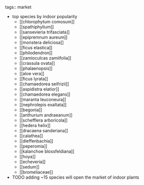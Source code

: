 tags:: market

- top species by indoor popularity
	- [[chlorophytum comosum]]
	- [[spathiphyllum]]
	- [[sansevieria trifasciata]]
	- [[epipremnum aureum]]
	- [[monstera deliciosa]]
	- [[ficus elastica]]
	- [[philodendron]]
	- [[zamioculcas zamiifolia]]
	- [[crassula ovata]]
	- [[phalaenopsis]]
	- [[aloe vera]]
	- [[ficus lyrata]]
	- [[chamaedorea seifrizii]]
	- [[aspidistra elatior]]
	- [[chamaedorea elegans]]
	- [[maranta leuconeura]]
	- [[nephrolepis exaltata]]
	- [[begonia]]
	- [[anthurium andraeanum]]
	- [[schefflera arboricola]]
	- [[hedera helix]]
	- [[dracaena sanderiana]]
	- [[calathea]]
	- [[dieffenbachia]]
	- [[peperomia]]
	- [[kalanchoe blossfeldiana]]
	- [[hoya]]
	- [[echeveria]]
	- [[sedum]]
	- [[bromeliaceae]]
- TODO adding ~15 species will open the market of indoor plants